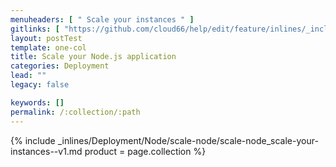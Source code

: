 ```yaml
---
menuheaders: [ " Scale your instances " ]
gitlinks: [ "https://github.com/cloud66/help/edit/feature/inlines/_includes/_inlines/Deployment/Node/scale-node/scale-node_scale-your-instances--v1.md" ]
layout: postTest
template: one-col
title: Scale your Node.js application
categories: Deployment
lead: ""
legacy: false

keywords: []
permalink: /:collection/:path
---
```





<a href="#scale-your-instances"></a>{% include _inlines/Deployment/Node/scale-node/scale-node_scale-your-instances--v1.md  product = page.collection %}